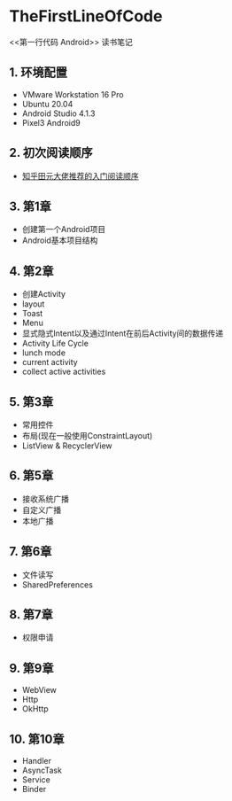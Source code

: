 # TheFirstLineOfCode
<<第一行代码 Android>> 读书笔记

## 1. 环境配置

- VMware Workstation 16 Pro
- Ubuntu 20.04
- Android Studio 4.1.3
- Pixel3 Android9

## 2. 初次阅读顺序

- [知乎田元大佬推荐的入门阅读顺序](https://www.zhihu.com/question/27596017/answer/80319302)

## 3. 第1章

- 创建第一个Android项目
- Android基本项目结构

## 4. 第2章

- 创建Activity
- layout
- Toast
- Menu
- 显式隐式Intent以及通过Intent在前后Activity间的数据传递
- Activity Life Cycle
- lunch mode
- current activity
- collect active activities

## 5. 第3章

- 常用控件
- 布局(现在一般使用ConstraintLayout)
- ListView & RecyclerView

## 6. 第5章

- 接收系统广播
- 自定义广播
- 本地广播

## 7. 第6章

- 文件读写
- SharedPreferences

## 8. 第7章

- 权限申请

## 9. 第9章

- WebView
- Http
- OkHttp

## 10. 第10章

- Handler
- AsyncTask
- Service
- Binder
